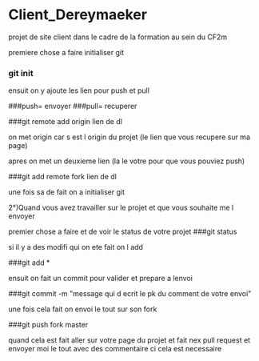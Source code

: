 # Client_Dereymaeker
projet de site client dans le cadre de la formation au sein du CF2m



premiere chose a faire initialiser git

### git init


ensuit on y ajoute les lien pour push et pull

###push= envoyer
###pull= recuperer


###git remote add origin lien de dl

on met origin car s est l origin du projet (le lien que vous recupere sur ma page)


apres on met un deuxieme lien (la le votre pour que vous pouviez push)

###git add remote fork lien de dl

une fois sa de fait on a initialiser git 



2°)Quand vous avez travailler sur le projet et que vous souhaite me l envoyer

premier chose a faire et de voir le status de votre projet
 ###git status

si il y a des modifi qui on ete fait on l add

###git add *

ensuit on fait un commit pour valider et prepare a lenvoi 

###git commit -m "message qui d ecrit le pk du comment de votre envoi"


une fois cela fait on envoi le tout sur son fork

###git push fork master

quand cela est fait aller sur votre page du projet et fait nex pull request et envoyer moi le tout avec des commentaire ci cela est necessaire 